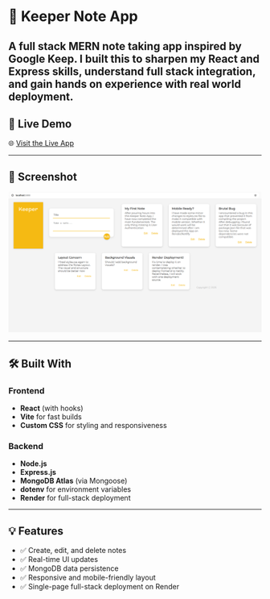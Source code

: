 # 📝 Keeper Note App

A full stack MERN note taking app inspired by Google Keep. I built this to sharpen my React and Express skills, understand full stack integration, and gain hands on experience with real world deployment.
---

## 🚀 Live Demo

🌐 [Visit the Live App](https://keeper-note-app.onrender.com)

---

## 📸 Screenshot

![App Screenshot](./images/screenshot.png)

---

## 🛠️ Built With

### Frontend
- **React** (with hooks)
- **Vite** for fast builds
- **Custom CSS** for styling and responsiveness

### Backend
- **Node.js**
- **Express.js**
- **MongoDB Atlas** (via Mongoose)
- **dotenv** for environment variables
- **Render** for full-stack deployment

---

## 💡 Features

- ✅ Create, edit, and delete notes
- ✅ Real-time UI updates
- ✅ MongoDB data persistence
- ✅ Responsive and mobile-friendly layout
- ✅ Single-page full-stack deployment on Render
